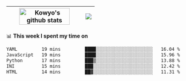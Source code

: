 | <a href="https://github.com/anuraghazra/github-readme-stats"><img width="85%" src="https://github-readme-stats.vercel.app/api?username=kowyo&show_icons=true&hide_border=true&theme=transparent" alt="Kowyo's github stats" /></a> | <a href="https://github.com/anuraghazra/github-readme-stats"><img align="center" src="https://github-readme-stats.vercel.app/api/top-langs/?username=kowyo&exclude_repo=Engineering-Competition-Robot,mobile-robot&hide=c,assembly,shaderlab,hlsl,mathematica,cmake&layout=compact&hide_border=true&theme=transparent" /></a> |
| ------------- | ------------- |

📊 **This week I spent my time on**
<!--START_SECTION:waka-->

```txt
YAML         19 mins         ████░░░░░░░░░░░░░░░░░░░░░   16.04 %
JavaScript   19 mins         ████░░░░░░░░░░░░░░░░░░░░░   15.96 %
Python       17 mins         ███▒░░░░░░░░░░░░░░░░░░░░░   13.88 %
INI          15 mins         ███░░░░░░░░░░░░░░░░░░░░░░   12.42 %
HTML         14 mins         ██▓░░░░░░░░░░░░░░░░░░░░░░   11.31 %
```

<!--END_SECTION:waka-->
